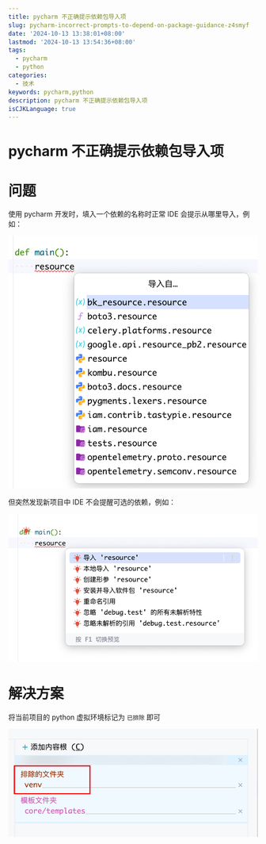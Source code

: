 ```yaml
---
title: pycharm 不正确提示依赖包导入项
slug: pycharm-incorrect-prompts-to-depend-on-package-guidance-z4smyf
date: '2024-10-13 13:38:01+08:00'
lastmod: '2024-10-13 13:54:36+08:00'
tags:
  - pycharm
  - python
categories:
  - 技术
keywords: pycharm,python
description: pycharm 不正确提示依赖包导入项
isCJKLanguage: true
---
```


# pycharm 不正确提示依赖包导入项

# 问题

使用 pycharm 开发时，填入一个依赖的名称时正常 IDE 会提示从哪里导入，例如：

​![image](https://raw.githubusercontent.com/0RAJA/img/main/20241013140406.png)​

但突然发现新项目中 IDE 不会提醒可选的依赖，例如：

​![image](https://raw.githubusercontent.com/0RAJA/img/main/20241013134814.png)​

# 解决方案

将当前项目的 python 虚拟环境标记为 `已排除` ​即可

​![image](https://raw.githubusercontent.com/0RAJA/img/main/20241013135457.png)​
